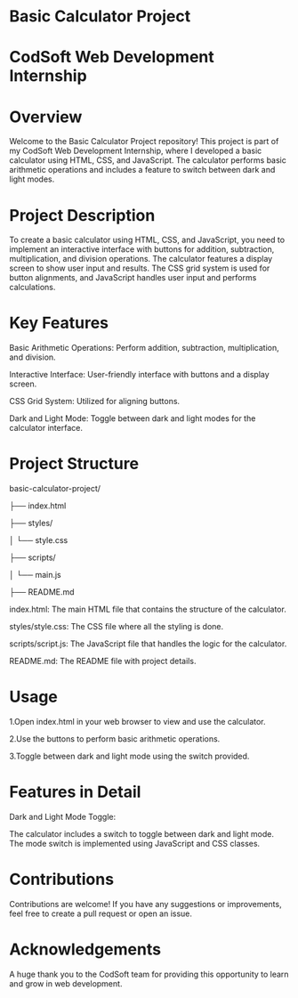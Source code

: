 # Basic Calculator Project
# CodSoft Web Development Internship
# Overview

Welcome to the Basic Calculator Project repository! This project is part of my CodSoft Web Development Internship, where I developed a basic calculator using HTML, CSS, and JavaScript. The calculator performs basic arithmetic operations and includes a feature to switch between dark and light modes.

# Project Description

To create a basic calculator using HTML, CSS, and JavaScript, you need to implement an interactive interface with buttons for addition, subtraction, multiplication, and division operations. The calculator features a display screen to show user input and results. The CSS grid system is used for button alignments, and JavaScript handles user input and performs calculations.

# Key Features

Basic Arithmetic Operations: Perform addition, subtraction, multiplication, and division.

Interactive Interface: User-friendly interface with buttons and a display screen.

CSS Grid System: Utilized for aligning buttons.

Dark and Light Mode: Toggle between dark and light modes for the calculator interface.

# Project Structure

basic-calculator-project/

├── index.html

├── styles/

│   └── style.css

├── scripts/

│   └── main.js

├── README.md

index.html: The main HTML file that contains the structure of the calculator.

styles/style.css: The CSS file where all the styling is done.

scripts/script.js: The JavaScript file that handles the logic for the calculator.

README.md: The README file with project details.

# Usage

1.Open index.html in your web browser to view and use the calculator.

2.Use the buttons to perform basic arithmetic operations.

3.Toggle between dark and light mode using the switch provided.

# Features in Detail

Dark and Light Mode Toggle:

  The calculator includes a switch to toggle between dark and light mode.
  The mode switch is implemented using JavaScript and CSS classes.

# Contributions

Contributions are welcome! If you have any suggestions or improvements, feel free to create a pull request or open an issue.

# Acknowledgements

A huge thank you to the CodSoft team for providing this opportunity to learn and grow in web development.

